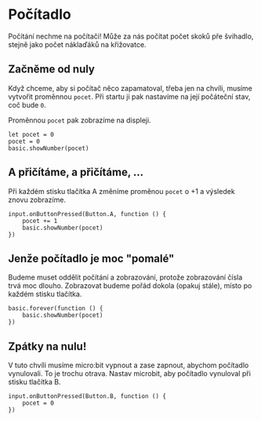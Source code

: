 # Počítadlo

Počítání nechme na počítači! Může za nás počítat počet skoků pře švihadlo, stejně jako počet náklaďáků na křižovatce.

## Začněme od nuly

Když chceme, aby si počítač něco zapamatoval, třeba jen na chvíli, musíme vytvořit proměnnou `pocet`. Při startu ji pak nastavíme na její počáteční stav, coč bude `0`. 

Proměnnou `pocet` pak zobrazíme na displeji.

```blocks
let pocet = 0
pocet = 0
basic.showNumber(pocet)
```

## A přičítáme, a přičítáme, ...

Při každém stisku tlačítka A změníme proměnou `pocet` o +1 a výsledek znovu zobrazíme.

```blocks
input.onButtonPressed(Button.A, function () {
    pocet += 1
    basic.showNumber(pocet)
})
```

## Jenže počítadlo je moc "pomalé"

Budeme muset oddělit počítání a zobrazování, protože zobrazování čísla trvá moc dlouho. Zobrazovat budeme pořád dokola (opakuj stále), místo po každém stisku tlačítka.

```blocks
basic.forever(function () {
    basic.showNumber(pocet)
})
```

## Zpátky na nulu!

V tuto chvíli musíme micro:bit vypnout a zase zapnout, abychom počítadlo vynulovali. To je trochu otrava. Nastav microbit, aby počítadlo vynuloval při stisku tlačítka B.

```blocks
input.onButtonPressed(Button.B, function () {
    pocet = 0
})
```
